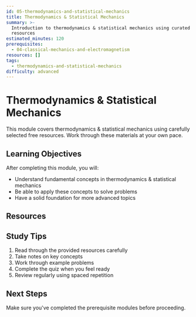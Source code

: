 ```yaml
---
id: 05-thermodynamics-and-statistical-mechanics
title: Thermodynamics & Statistical Mechanics
summary: >-
  Introduction to thermodynamics & statistical mechanics using curated free
  resources
estimated_minutes: 120
prerequisites:
  - 04-classical-mechanics-and-electromagnetism
resources: []
tags:
  - thermodynamics-and-statistical-mechanics
difficulty: advanced
---
```


# Thermodynamics & Statistical Mechanics

This module covers thermodynamics & statistical mechanics using carefully selected free resources. Work through these materials at your own pace.

## Learning Objectives

After completing this module, you will:
- Understand fundamental concepts in thermodynamics & statistical mechanics
- Be able to apply these concepts to solve problems
- Have a solid foundation for more advanced topics

## Resources



## Study Tips

1. Read through the provided resources carefully
2. Take notes on key concepts
3. Work through example problems
4. Complete the quiz when you feel ready
5. Review regularly using spaced repetition

## Next Steps

Make sure you've completed the prerequisite modules before proceeding.
